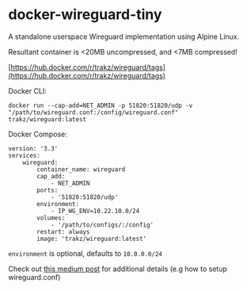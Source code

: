 # docker-wireguard-tiny
A standalone userspace Wireguard implementation using Alpine Linux.

Resultant container is <20MB uncompressed, and <7MB compressed!

[https://hub.docker.com/r/trakz/wireguard/tags](https://hub.docker.com/r/trakz/wireguard/tags)

Docker CLI:
```
docker run --cap-add=NET_ADMIN -p 51820:51820/udp -v "/path/to/wireguard.conf:/config/wireguard.conf" trakz/wireguard:latest
```

Docker Compose:
```
version: '3.3'
services:
    wireguard:
        container_name: wireguard
        cap_add:
            - NET_ADMIN
        ports:
            - '51820:51820/udp'
        environment:
            - IP_WG_ENV=10.22.10.0/24
        volumes:
            - '/path/to/configs/:/config'
        restart: always
        image: 'trakz/wireguard:latest'
```

`environment` is optional, defaults to `10.0.0.0/24`

Check out [this medium post](https://medium.com/@gstewart_47676/wireguard-made-ridiculously-easy-fa1ef176ce8e) for additional details (e.g how to setup wireguard.conf)
